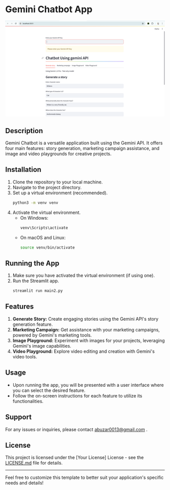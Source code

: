 
# Gemini Chatbot App

![Alt text](ss.png)

## Description
Gemini Chatbot is a versatile application built using the Gemini API. It offers four main features: story generation, marketing campaign assistance, and image and video playgrounds for creative projects.

## Installation
1. Clone the repository to your local machine.
2. Navigate to the project directory.
3. Set up a virtual environment (recommended).
   ```bash
   python3 -m venv venv
   ```
4. Activate the virtual environment.
   - On Windows:
     ```bash
     venv\Scripts\activate
     ```
   - On macOS and Linux:
     ```bash
     source venv/bin/activate
     ```


## Running the App
1. Make sure you have activated the virtual environment (if using one).
2. Run the Streamlit app.
   ```bash
   streamlit run main2.py
   ```

## Features
1. **Generate Story:** Create engaging stories using the Gemini API's story generation feature.
2. **Marketing Campaign:** Get assistance with your marketing campaigns, powered by Gemini's marketing tools.
3. **Image Playground:** Experiment with images for your projects, leveraging Gemini's image capabilities.
4. **Video Playground:** Explore video editing and creation with Gemini's video tools.

## Usage
- Upon running the app, you will be presented with a user interface where you can select the desired feature.
- Follow the on-screen instructions for each feature to utilize its functionalities.

## Support
For any issues or inquiries, please contact abuzar0013@gmail.com .

## License
This project is licensed under the [Your License] License - see the [LICENSE.md](LICENSE.md) file for details.

---

Feel free to customize this template to better suit your application's specific needs and details!